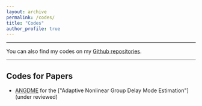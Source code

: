 ```yaml
---
layout: archive
permalink: /codes/
title: "Codes"
author_profile: true
---
```


***
You can also find my codes on my [Github repositories](https://github.com/YijinMao).

***

Codes for Papers
------
* [ANGDME](https://github.com/YijinMao/ANGDME) for the ["Adaptive Nonlinear Group Delay Mode Estimation"](under reviewed)







<!-- Codes for LaTex Template
------
* LaTex Template for [PhD Application](https://github.com/HauLiang/PhD-Application-Template)

* LaTex Template for [Author Rebuttal to Paper Reviewers (Conference)](https://github.com/HauLiang/Rebuttal-to-Reviewer)

* LaTex Template for [Reviewer View Manuscripts and Score](https://github.com/HauLiang/Review-Template)





Others
------
* [Several classic Acoustic Beamforming methods (fixed-frequency)](https://github.com/HauLiang/Acoustic-Beamforming-Methods) for acoustic imaging

* [Several classic Matrix Completion methods](https://github.com/HauLiang/Matrix-Completion-Methods) for low-rank matrix completion -->
